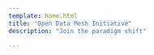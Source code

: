 ```yaml
---
template: home.html
title: "Open Data Mesh Initiative"
description: "Join the paradigm shift"

---
```

